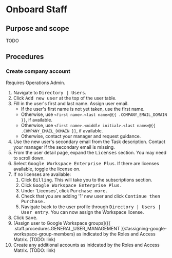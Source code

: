 # Onboard Staff

## Purpose and scope

TODO

## Procedures

### Create company account

Requires <role>Operations Admin</role>.

1. Navigate to <kbd><samp>Directory</samp> | <samp>Users</samp></kbd>.
2. Click <kbd><samp>Add new user</samp></kbd> at the top of the user table.
3. Fill in the user's first and last name. Assign user email.
   * If the user's first name is not yet taken, use the first name.
   * Otherwise, use `<first name>.<last name>@{{ .COMPANY_EMAIL_DOMAIN }}`, if available.
   * Otherwise, use `<first name>.<middle initial>.<last name>@{{ .COMPANY_EMAIL_DOMAIN }}`, if available.
   * Otherwise, contact your manager and request guidance.
4. Use the new user's secondary email from the Task description. Contact your manager if the secondary email is missing.
5. From the user detail page, expand the <kbd><samp>Licenses</samp></kbd> section. You may need to scroll down.
6. Select <kbd><samp>Google Workspace Enterprise Plus</samp></kbd>. If there are licenses available, toggle the license on.
7. If no licenses are available:
   1. Click <kbd><samp>Billing</samp></kbd>. This will take you to the subscriptions section.
   2. Click <kbd><samp>Google Workspace Enterprise Plus</samp><kbd>.
   3. Under 'Licenses', click <kbd><samp>Purchase more</samp><kbd>.
   4. Check that you are adding '1' new user and click <kbd><samp>Continue</samp><kbd> then <kbd><samp>Purchase</samp></kbd>.
   5. Navigate back to the user profile through <kbd><samp>Directory</samp> | <samp>Users</samp> | <samp>User entry</samp></kbd>. You can now assign the Workspace license.
8. Click <kbd><samp>Save</samp></kbd>.
9. [Assign user to Google Workspace groups]({{ .staff.procedures.GENERAL_USER_MANAGEMENT }}#assigning-google-workspace-group-members) as indicated by the Roles and Access Matrix. (TODO: link)
10. Create any additional accounts as inidcated by the Roles and Access Matrix. (TODO: link)
